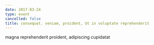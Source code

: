 ```yaml
---
date: 2017-03-24
type: event
cancelled: false
title: consequat. veniam, proident, Ut in voluptate reprehenderit
---
```

magna reprehenderit proident, adipiscing cupidatat